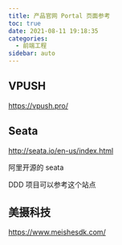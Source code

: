 ```yaml
---
title: 产品官网 Portal 页面参考
toc: true
date: 2021-08-11 19:18:35
categories:
  - 前端工程
sidebar: auto
---
```


##  VPUSH

https://vpush.pro/



## Seata

http://seata.io/en-us/index.html

阿里开源的 seata 

DDD 项目可以参考这个站点 



## 美摄科技

https://www.meishesdk.com/



